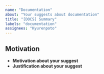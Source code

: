 ```yaml
---
name: "Documentation"
about: "Your suggests about documentation"
title: "[DOCS] Summary"
labels: "documentation"
assignees: "Kyurenpoto"
---
```


<!--
 SPDX-FileCopyrightText: © 2024 Kyurenpoto <heal9179@gmail.com>
 SPDX-License-Identifier: MIT
-->

## Motivation

- **Motivation about your suggest**
- **Justification about your suggest**
